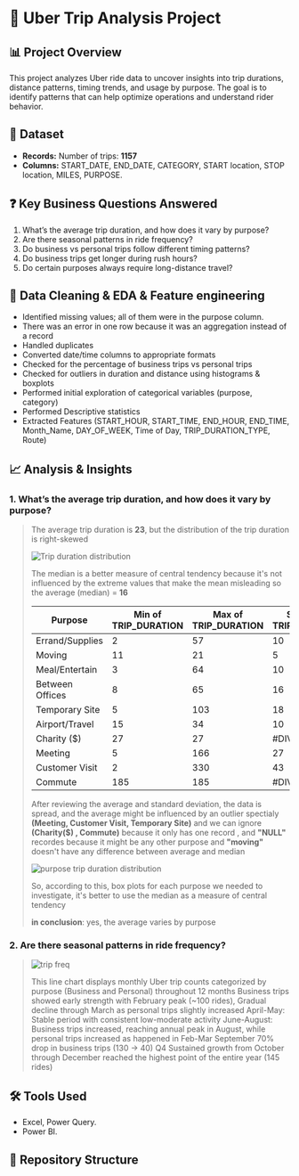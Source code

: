 # 🚗 Uber Trip Analysis Project

## 📊 Project Overview
This project analyzes Uber ride data to uncover insights into trip durations, distance patterns, timing trends, and usage by purpose. The goal is to identify patterns that can help optimize operations and understand rider behavior.

## 📁 Dataset
- **Records:** Number of trips: **1157**
- **Columns:** START_DATE, END_DATE, CATEGORY, START location, STOP location, MILES, PURPOSE.

## ❓ Key Business Questions Answered
1. What’s the average trip duration, and how does it vary by purpose?
2. Are there seasonal patterns in ride frequency?
3. Do business vs personal trips follow different timing patterns?
4. Do business trips get longer during rush hours?
5. Do certain purposes always require long-distance travel?

## 🧹 Data Cleaning & EDA & Feature engineering
- Identified missing values; all of them were in the purpose column.
- There was an error in one row because it was an aggregation instead of a record
- Handled duplicates
- Converted date/time columns to appropriate formats
- Checked for the percentage of business trips vs personal trips
- Checked for outliers in duration and distance using histograms & boxplots
- Performed initial exploration of categorical variables (purpose, category)
- Performed Descriptive statistics
- Extracted Features (START_HOUR, START_TIME, END_HOUR, END_TIME, Month_Name, DAY_OF_WEEK, Time of Day, TRIP_DURATION_TYPE, Route)

## 📈 Analysis & Insights
### 1. What’s the average trip duration, and how does it vary by purpose?
   > The average trip duration is **23**, but the distribution of the trip duration is right-skewed
   > 
   > ![Trip duration distribution](https://github.com/user-attachments/assets/128574bc-68e2-42d5-81e4-8d521bf763f8)
   > 
   > The median is a better measure of central tendency because it's not influenced by the extreme values that make the mean misleading
   > so the average (median) = **16**
   >
   > | Purpose | Min of TRIP_DURATION | Max of TRIP_DURATION | StdDev of TRIP_DURATION | Average of TRIP_DURATION | median |
   > |---------|---------------------|---------------------|------------------------|--------------------------|--------|
   > | Errand/Supplies | 2 | 57 | 10 | 13 | 10.00 |
   > | Moving | 11 | 21 | 5 | 15 | 14.00 |
   > | Meal/Entertain | 3 | 64 | 10 | 16 | 13.50 |
   > | Between Offices | 8 | 65 | 16 | 26 | 23.00 |
   > | Temporary Site | 5 | 103 | 18 | 26 | 20.00 |
   > | Airport/Travel | 15 | 34 | 10 | 26 | 29.00 |
   > | Charity ($) | 27 | 27 | #DIV/0! | 27 | 27.00 |
   > | Meeting | 5 | 166 | 27 | 30 | 22.00 |
   > | Customer Visit | 2 | 330 | 43 | 33 | 21.00 |
   > | Commute | 185 | 185 | #DIV/0! | 185 | - |
   >
   > After reviewing the average and standard deviation, the data is spread, and the average might be influenced by an  outlier
   > spectialy **(Meeting, Customer Visit, Temporary Site)** and we can ignore **(Charity($) , Commute)** because it only has one record , and **"NULL"** recordes because it might be any other purpose
   > and **"moving"** doesn't have any difference between average and median
   >
   > ![purpose trip duration distribution](https://github.com/user-attachments/assets/47efe038-bff5-442e-833a-4e8cbb7a9aef)
   >
   > So, according to this, box plots for each purpose we needed to investigate, it's better to use the median as a measure of central tendency
   > 
   > **in conclusion**: yes, the average varies by purpose

### 2. Are there seasonal patterns in ride frequency?
   >![trip freq](https://github.com/user-attachments/assets/12e0055d-ac84-4b91-931d-f53d3cbdddab)
   >
   >This line chart displays monthly Uber trip counts categorized by purpose (Business and Personal) throughout 12 months
   >Business trips showed early strength with February peak (~100 rides), Gradual decline through March as personal trips slightly increased
   >April-May: Stable period with consistent low-moderate activity
   >June-August: Business trips increased, reaching annual peak in August, while personal trips increased as happened in Feb-Mar
   >September 70% drop in business trips (130 → 40)
   >Q4 Sustained growth from October through December reached the highest point of the entire year (145 rides)

## 🛠️ Tools Used
- Excel, Power Query.
- Power BI.

## 📂 Repository Structure
